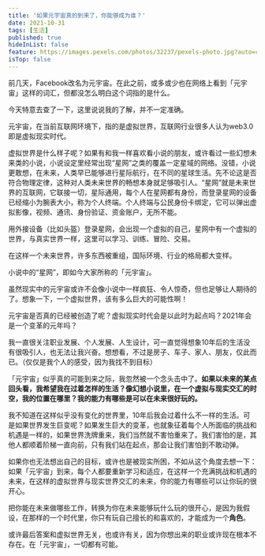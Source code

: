 ```yaml
---
title: '如果元宇宙真的到来了，你能够成为谁？'
date: 2021-10-31
tags: [生活]
published: true
hideInList: false
feature: https://images.pexels.com/photos/32237/pexels-photo.jpg?auto=compress&cs=tinysrgb&dpr=2&w=500
isTop: false
---
```


前几天，Facebook改名为元宇宙。在此之前，或多或少也在网络上看到「元宇宙」这样的词汇，但都没怎么明白这个词指的是什么。

今天特意去查了一下，这里说说我的了解，并不一定准确。

<!--more-->


元宇宙，在当前互联网环境下，指的是虚拟世界，互联网行业很多人认为web3.0 即是虚拟现实时代。

虚拟世界是什么样子呢？如果有和我一样喜欢看小说的朋友，或许看过一些幻想未来类的小说，小说设定里经常出现“星网”之类的覆盖一定星域的网络。没错，小说更敢想，在未来，人类早已能够进行星际航行，在不同的星球生活。先不论这是否符合物理定律，这种对人类未来世界的畅想本身就足够吸引人。“星网”就是未来世界的互联网，它联接一切，星际通用，每个人在星网都有身份，而登录星网的设备已经缩小为腕表大小，称为个人终端。个人终端与公民身份卡绑定，它可以弹出虚拟影像，视频、通讯、身份验证、资金账户，无所不能。

用外接设备（比如头盔）登录星网，会出现一个虚拟的自己，星网中有一个虚拟的世界，与真实世界一样，这里可以学习、训练、冒险、交易。

在这样一个未来世界，许多东西被重组，国际环境、行业的格局都大变样。

小说中的“星网”，即如今大家所称的「元宇宙」。

虽然现实中的元宇宙或许不会像小说中一样疯狂、令人惊奇，但也足够让人期待的了。想象一下，一个虚拟世界，该有多么巨大的可能性啊！

元宇宙是否真的已经被创造了呢？虚拟现实时代会是以此时为起点吗？2021年会是一个变革的元年吗？

我一直很关注职业发展、个人发展、人生设计，可一直觉得想象10年后的生活没有很吸引人，也无法让我兴奋。想想看，不过是房子、车子、家人、朋友，仅此而已。（仅仅是我个人的感受，因为我找不到目标）

「元宇宙」似乎真的可能到来之际，我忽然被一个念头击中了。**如果以未来的某点回头看，我希望我在过着怎样的生活？像幻想小说里，在一个虚拟与现实交汇的时空，我的位置在哪里？我的能力有哪些是可以在未来很好玩的。**

我不知道在这样似乎没有变化的世界里，10年后我会过着什么不一样的生活。可是如果世界发生巨变呢？如果发生巨大的变革，也就象征着每个人所面临的挑战和机遇是一样的，如果世界洗牌重来，我们当然就不害怕重来了。我们害怕的是，其他人都顺着阶梯一直向前，只有我们站在起点，那会让我们害怕到不敢动弹。

如果你也无法想出自己的目标，或许也是被现实所困，不如从这个角度去想一下：如果「元宇宙」到来，每个人都要重新学习和适应，在这样一个充满挑战和机遇的未来，在这样的虚拟世界与现实世界交汇的未来，你的能力有哪些可以让你玩的很开心。

把你能在未来做哪些工作，转换为你在未来能够玩什么玩的很开心，是因为我假设，在那样的一个时代里，你只有玩自己擅长的和喜欢的，才能成为一个**角色**。

或许最后答案和虚拟世界无关，也或许有关，因为你想出来的职业或许现在根本不存在。在「元宇宙」，一切都有可能。

